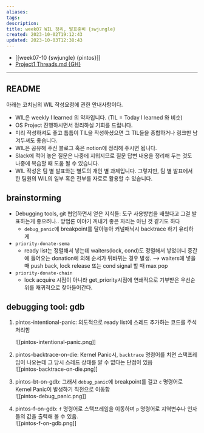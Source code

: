 ```yaml
---
aliases: 
tags: 
description:
title: week07 WIL 정리, 발표준비 {swjungle}
created: 2023-10-02T19:12:43
updated: 2023-10-03T12:38:43
---
```

- [[week07-10 {swjungle} {pintos}]]
- [Project1 Threads.md {GH}](https://github.com/ChoiWheatley/swjungle-week07-09/blob/master/doc/Project1%20Threads.md)
___

## README

아래는 코치님의 WIL 작성요령에 관한 안내사항이다.

- WIL은 weekly I learned 의 약자입니다. (TIL = Today I learned 와 비슷)
- OS Project 진행하시면서 정리하실 기회를 드립니다.
- 미리 작성하셔도 좋고 틈틈이 TIL을 작성하셨으면 그 TIL들을 종합하거나 링크만 남겨두셔도 좋습니다.
- WIL은 공유해 주신 블로그 혹은 notion에 정리해 주시면 됩니다.
- Slack에 적어 놓은 질문은 나중에 지워지므로 질문 답변 내용을 정리해 두는 것도 나중에 복습할 때 도움 될 수 있습니다.
- WIL 작성은 팀 별 발표와는 별도의 개인 별 과제입니다. 그렇지만, 팀 별 발표에서 한 팀원의 WIL의 일부 혹은 전부를 자료로 활용할 수 있습니다.

## brainstorming

- Debugging tools, git 협업하면서 얻은 지식들: 도구 사용방법을 배웠다고 그걸 발표하는게 좋으려나.. 방법론 이야기 꺼내기 좋은 자리는 아닌 것 같기도 하다
	- `debug_panic`에 breakpoint를 달아놓아 커널패닉시 backtrace 하기 유리하게
- `priority-donate-sema`
	- ready list는 정렬해서 넣는데 waiters(lock, cond)도 정렬해서 넣었더니 중간에 들어오는 donation에 의해 순서가 뒤바뀌는 경우 발생. ⟶ waiters에 넣을때 push back, lock release 또는 cond signal 할 때 max pop
- `priority-donate-chain`
	- lock acquire 시점이 아니라 get_priority시점에 연쇄적으로 기부받은 우선순위를 재귀적으로 찾아들어간다.

## debugging tool: gdb

1. pintos-intentional-panic: 의도적으로 ready list에 스레드 추가하는 코드를 주석처리함  

	![[pintos-intentional-panic.png]]

2. pintos-backtrace-on-die: Kernel Panic시, `backtrace` 명령어를 치면 스택프레임이 나오는데 그 당시 스레드 상태를 알 수 없다는 단점이 있음  
	![[pintos-backtrace-on-die.png]]

3. pintos-bt-on-gdb: 그래서 `debug_panic`에 breakpoint를 걸고 `c` 명령어로 Kernel Panic이 발생하기 직전으로 이동함  
	![[pintos-debug_panic.png]]

4. pintos-f-on-gdb: `f` 명령어로 스택프레임을 이동하며 `p` 명령어로 지역변수나 인자들의 값을 출력해 볼 수 있음.  
	![[pintos-f-on-gdb.png]]
